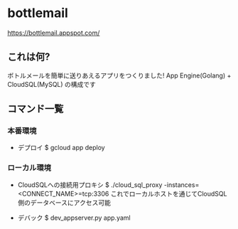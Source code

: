 # bottlemail
https://bottlemail.appspot.com/

## これは何?
ボトルメールを簡単に送りあえるアプリをつくりました!
App Engine(Golang) + CloudSQL(MySQL) の構成です

## コマンド一覧

### 本番環境
- デプロイ
$ gcloud app deploy

### ローカル環境
- CloudSQLへの接続用プロキシ
$ ./cloud_sql_proxy -instances=<CONNECT_NAME>=tcp:3306
これでローカルホストを通じてCloudSQL側のデータベースにアクセス可能

- デバック
$ dev_appserver.py app.yaml
